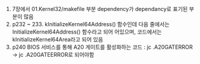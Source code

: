1. 7장에서 01.Kernel32/makefile 부분 dependency가 dependancy로 표기된 부분이 많음
2. p232 ~ 233. kInitializeKernel64Address() 함수인데 다음 줄에서는 InitializeKernel64Address() 함수라고 되어 어있으며, 코드에서는 kInitializeKernel64Area라고 되어 있음
3. p240 BIOS 서비스를 통해 A20 게이트를 활성화하는 코드 : jc .A20GATERROR -> jc .A20GATEERROR로 되어야함

